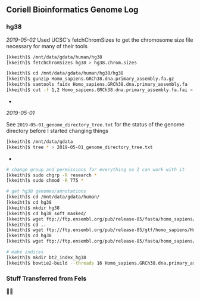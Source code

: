 ## Coriell Bioinformatics Genome Log

### hg38
*2019-05-02* 
Used UCSC's fetchChromSizes to get the chromosome size file necessary for many of their tools

```bash
[kkeith]$ /mnt/data/gdata/human/hg38
[kkeith]$ fetchChromSizes hg38 > hg38.chrom.sizes

[kkeith]$ cd /mnt/data/gdata/human/hg38/hg38
[kkeith]$ gunzip Homo_sapiens.GRCh38.dna.primary_assembly.fa.gz 
[kkeith]$ samtools faidx Homo_sapiens.GRCh38.dna.primary_assembly.fa
[kkeith]$ cut -f 1,2 Homo_sapiens.GRCh38.dna.primary_assembly.fa.fai > hg38.chrom.sizes
```

-

*2019-05-01*

See `2019-05-01_genome_directory_tree.txt` for the status of the genome directory before I started changing things

```bash
[kkeith]$ /mnt/data/gdata
[kkeith]$ tree * > 2019-05-01_genome_directory_tree.txt
```
-

```bash
# change group and permissions for everything so I can work with it
[kkeith]$ sudo chgrp -R research *
[kkeith]$ sudo chmod -R 775 *

# get hg38 genomes/annotations
[kkeith]$ cd /mnt/data/gdata/human/
[kkeiht]$ cd hg38
[kkeith]$ mkdir hg38
[kkeith]$ cd hg38_soft_masked/
[kkeith]$ wget ftp://ftp.ensembl.org/pub/release-85/fasta/homo_sapiens/dna/Homo_sapiens.GRCh38.dna_sm.primary_assembly.fa.gz
[kkeith]$ cd ..
[kkeith]$ wget ftp://ftp.ensembl.org/pub/release-85/gtf/homo_sapiens/Homo_sapiens.GRCh38.85.gtf.gz
[kkeith]$ cd hg38
[kkeith]$ wget ftp://ftp.ensembl.org/pub/release-85/fasta/homo_sapiens/dna/Homo_sapiens.GRCh38.dna.primary_assembly.fa.gz

# make indices
[kkeith]$ mkdir bt2_index_hg38
[kkeith]$ bowtie2-build --threads 16 Homo_sapiens.GRCh38.dna.primary_assembly.fa.gz bt2_index_hg38/bt2_index_hg38
```

### Stuff Transferred from Fels

:woman_shrugging: